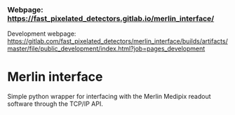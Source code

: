 ### Webpage: https://fast_pixelated_detectors.gitlab.io/merlin_interface/

Development webpage: https://gitlab.com/fast_pixelated_detectors/merlin_interface/builds/artifacts/master/file/public_development/index.html?job=pages_development

# Merlin interface

Simple python wrapper for interfacing with the Merlin Medipix readout software through the TCP/IP API.
